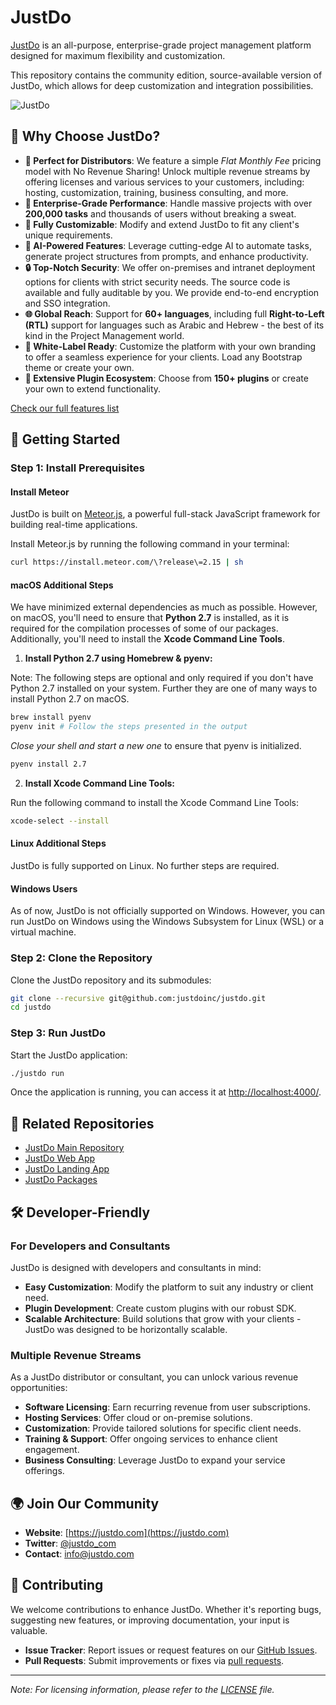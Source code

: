 # JustDo

[JustDo](https://justdo.com) is an all-purpose, enterprise-grade project management platform designed for maximum flexibility and customization.

This repository contains the community edition, source-available version of JustDo, which allows for deep customization and integration possibilities.

![JustDo](https://justdo-media-files.s3.us-west-2.amazonaws.com/github-media/Github_min.png)

## 🌟 **Why Choose JustDo?**

- **🎯 Perfect for Distributors**: We feature a simple *Flat Monthly Fee* pricing model with No Revenue Sharing! Unlock multiple revenue streams by offering licenses and various services to your customers, including: hosting, customization, training, business consulting, and more.
- **🚀 Enterprise-Grade Performance**: Handle massive projects with over **200,000 tasks** and thousands of users without breaking a sweat.
- **🧩 Fully Customizable**: Modify and extend JustDo to fit any client's unique requirements.
- **🤖 AI-Powered Features**: Leverage cutting-edge AI to automate tasks, generate project structures from prompts, and enhance productivity.
- **🔒 Top-Notch Security**: We offer on-premises and intranet deployment options for clients with strict security needs. The source code is available and fully auditable by you. We provide end-to-end encryption and SSO integration.
- **🌐 Global Reach**: Support for **60+ languages**, including full **Right-to-Left (RTL)** support for languages such as Arabic and Hebrew - the best of its kind in the Project Management world.
- **🎨 White-Label Ready**: Customize the platform with your own branding to offer a seamless experience for your clients. Load any Bootstrap theme or create your own.
- **🔌 Extensive Plugin Ecosystem**: Choose from **150+ plugins** or create your own to extend functionality.

[Check our full features list](https://justdo.com/pricing)

## 🚀 **Getting Started**

### Step 1: Install Prerequisites

#### Install Meteor

JustDo is built on [Meteor.js](https://www.meteor.com/), a powerful full-stack JavaScript framework for building real-time applications.

Install Meteor.js by running the following command in your terminal:
```bash
curl https://install.meteor.com/\?release\=2.15 | sh
```

#### macOS Additional Steps

We have minimized external dependencies as much as possible. However, on macOS, you'll need to ensure that **Python 2.7** is installed, as it is required for the compilation processes of some of our packages. Additionally, you'll need to install the **Xcode Command Line Tools**.

1. **Install Python 2.7 using Homebrew & pyenv:**

Note: The following steps are optional and only required if you don't have Python 2.7 installed on your system. Further they are one of many ways to install Python 2.7 on macOS.

```bash
brew install pyenv
pyenv init # Follow the steps presented in the output
```

*Close your shell and start a new one* to ensure that pyenv is initialized.

```bash
pyenv install 2.7
```

2. **Install Xcode Command Line Tools:**

Run the following command to install the Xcode Command Line Tools:

```bash
xcode-select --install
```

#### Linux Additional Steps

JustDo is fully supported on Linux. No further steps are required.

#### Windows Users

As of now, JustDo is not officially supported on Windows. However, you can run JustDo on Windows using the Windows Subsystem for Linux (WSL) or a virtual machine.

### Step 2: Clone the Repository

Clone the JustDo repository and its submodules:

```bash
git clone --recursive git@github.com:justdoinc/justdo.git
cd justdo
```

### Step 3: Run JustDo

Start the JustDo application:

```bash
./justdo run
```

Once the application is running, you can access it at [http://localhost:4000/](http://localhost:4000/).

## 🔗 Related Repositories

- [JustDo Main Repository](https://github.com/justdoinc/justdo)
- [JustDo Web App](https://github.com/justdoinc/justdo-web-app-ce)
- [JustDo Landing App](https://github.com/justdoinc/justdo-landing-app-ce)
- [JustDo Packages](https://github.com/justdoinc/justdo-packages)

## 🛠️ **Developer-Friendly**

### **For Developers and Consultants**

JustDo is designed with developers and consultants in mind:

- **Easy Customization**: Modify the platform to suit any industry or client need.
- **Plugin Development**: Create custom plugins with our robust SDK.
- **Scalable Architecture**: Build solutions that grow with your clients - JustDo was designed to be horizontally scalable.

### **Multiple Revenue Streams**

As a JustDo distributor or consultant, you can unlock various revenue opportunities:

- **Software Licensing**: Earn recurring revenue from user subscriptions.
- **Hosting Services**: Offer cloud or on-premise solutions.
- **Customization**: Provide tailored solutions for specific client needs.
- **Training & Support**: Offer ongoing services to enhance client engagement.
- **Business Consulting**: Leverage JustDo to expand your service offerings.

## 🌍 **Join Our Community**

- **Website**: [https://justdo.com](https://justdo.com)
- **Twitter**: [@justdo_com](https://twitter.com/justdo_com)
- **Contact**: [info@justdo.com](mailto:info@justdo.com)

## 🤝 **Contributing**

We welcome contributions to enhance JustDo. Whether it's reporting bugs, suggesting new features, or improving documentation, your input is valuable.

- **Issue Tracker**: Report issues or request features on our [GitHub Issues](https://github.com/justdoinc/justdo/issues).
- **Pull Requests**: Submit improvements or fixes via [pull requests](https://github.com/justdoinc/justdo/pulls).

---

*Note: For licensing information, please refer to the [LICENSE](LICENSE) file.*
